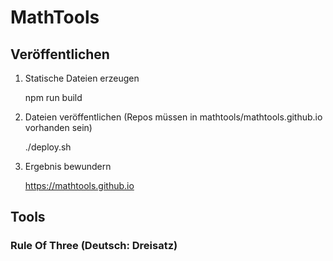 # MathTools

## Veröffentlichen
1. Statische Dateien erzeugen

    npm run build
    
2. Dateien veröffentlichen (Repos müssen in mathtools/mathtools.github.io vorhanden sein)

    ./deploy.sh
    
3. Ergebnis bewundern 

    https://mathtools.github.io


## Tools

### Rule Of Three (Deutsch: Dreisatz)
